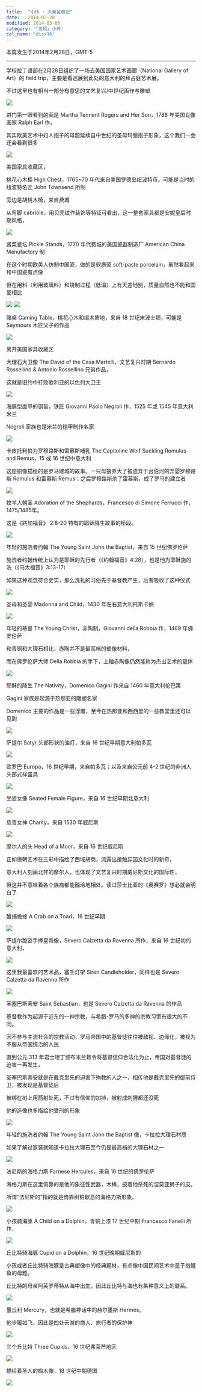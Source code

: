 ```yaml
---
title:  "小传 · 大秦留痕记"
date:   2014-02-28
modified: 2014-03-05
category: '｢发现｣ 小传'
col_name: 'disx16'
---
```


本篇发生于2014年2月28日，GMT-5

---

学校拉丁语部在2月28日组织了一场去美国国家艺术画廊（National Gallery of Art）的 field trip，主要是看巡展到此处的意大利的拜占庭艺术展。

不过这里也有相当一部分有意思的文艺复兴/中世纪画作与雕塑

<img class='disc' src='https://i.postimg.cc/zBj70yvv/20140228-095230.jpg'>

进门第一眼看到的画是 Martha Tennent Rogers and Her Son，1788 年美国肖像画家 Ralph Earl 作，

其实欧美艺术中妇人抱子的母题延续自中世纪的圣母玛丽抱子形象，这个我们一会还会看到很多

<img class='disc' src='https://i.postimg.cc/9MV1ddWs/20140228-100416.jpg'>

美国家具收藏区，

桃花心木柜 High Chest，1765~70 年代来自美国罗德岛纽波特市。可能是当时的纽波特名匠 John Townsend 所制

旁边是胡桃木椅，来自费城

从弯脚 cabriole，用贝壳纹作装饰等特征可看出，这一整套家具都是安妮皇后时期风格，

<img class='disc' src='https://i.postimg.cc/Kj8NVm3N/20140228-100434.jpg'>

酱菜瓷坛 Pickle Stands，1770 年代费城的美国瓷器制造厂 American China Manufactory 制

在这个时期欧美人仿制中国瓷，做的是软质瓷 soft-paste porcelain，虽然看起来和中国瓷有点像

但在用料（利用玻璃料）和烧制过程（低温）上有天差地别，质量自然也不能和国瓷相比

<img class='disc' src='https://i.postimg.cc/0yMtP5WX/20140228-100450.jpg'>

<img class='disc' src='https://i.postimg.cc/bNF67ST2/20140228-100453.jpg'>

赌桌 Gaming Table，桃花心木和缎木质地，来自 18 世纪末波士顿，可能是 Seymours 木匠父子的作品

<img class='disc' src='https://i.postimg.cc/BZmNFPRw/20140228-100509.jpg'>

离开美国家具收藏区

大理石大卫像 The David of the Casa Martelli，文艺复兴时期 Bernardo Rossellino & Antonio Rossellino 兄弟作品，

这就是旧约中打败歌利亚的以色列大卫王

<img class='disc' src='https://i.postimg.cc/QdTqv4CR/20140228-100628.jpg'>

海豚型面甲的钢盔，铁匠 Giovanni Paolo Negroli 作，1525 年或 1545 年意大利米兰

Negroli 家族也是米兰的铠甲制作名家

<img class='disc' src='https://i.postimg.cc/zBz2msyx/20140228-100645.jpg'>

卡皮托利狼为罗穆路斯和雷慕斯哺乳 The Capitoline Wolf Suckling Romulus and Remus，15 或 16 世纪中意大利

这座铜像描绘的是罗马建城的故事。一只母狼养大了被遗弃于台伯河的弃婴罗穆路斯 Romulus 和雷慕斯 Remus；之后罗穆路斯杀了雷慕斯，成了罗马的建立者

<img class='disc' src='https://i.postimg.cc/900db1sg/20140228-100952.jpg'>

牧羊人朝圣 Adoration of the Shephards，Francesco di Simone Ferrucci 作，1475/1485年。

这是《路加福音》 2:8-20 特有的耶稣降生故事的桥段。

<img class='disc' src='https://i.postimg.cc/zB0wT42R/20140228-100959.jpg'>

年轻的施洗者约翰 The Young Saint John the Baptist，来自 15 世纪佛罗伦萨

施洗者约翰传统上认为是耶稣的先行者（《约翰福音》4:28），也是他为耶稣施的洗（《马太福音》3:13-17）

如果这种观念符合史实，那么洗礼的习俗先于基督教产生，后者吸收了这种仪式

<img class='disc' src='https://i.postimg.cc/4dJb7XPg/20140228-101017.jpg'>

圣母和圣婴 Madonna and Child，1430 年左右意大利托斯卡纳

<img class='disc' src='https://i.postimg.cc/1z0r38pB/20140228-101027.jpg'>

年轻的基督 The Young Christ，赤陶制，Giovanni della Robbia 作，1469 年佛罗伦萨

和青铜和大理石相比，赤陶并不是最高档的塑像材料，

而在佛罗伦萨大师 Della Robbia 的手下，上釉赤陶像仍然能称为杰出艺术的载体

<img class='disc' src='https://i.postimg.cc/WzyMHgvN/20140228-101035.jpg'>

耶稣的降生 The Nativity，Domenico Gagini 作来自 1460 年意大利伦巴第

Gagini 家族是起源于热那亚的雕塑名家

Domenico 主要的作品是一些浮雕，至今在热那亚和西西里的一些教堂里还可以见到

<img class='disc' src='https://i.postimg.cc/dVr85hSF/20140228-101055.jpg'>

萨提尔 Satyr 头部形状的油灯，来自 16 世纪早期意大利帕多瓦

<img class='disc' src='https://i.postimg.cc/26cv1h3Q/20140228-101116.jpg'>

欧罗巴 Europa，16 世纪早期，来自帕多瓦；以及来自公元前 4-2 世纪的非洲人头部式样盛具

<img class='disc' src='https://i.postimg.cc/gj1ZDpVr/20140228-101121.jpg'>

坐姿女像 Seated Female Figure，来自 16 世纪早期北意大利

<img class='disc' src='https://i.postimg.cc/vmH2CRg3/20140228-101135.jpg'>

慈善女神 Charity，来自 1530 年威尼斯

<img class='disc' src='https://i.postimg.cc/Gpjv1ZCS/20140228-101150.jpg'>

摩尔人的头 Head of a Moor，来自 16 世纪威尼斯

正如唐朝艺术在三彩中描绘了西域胡商，流露出接触异国文化时的新奇，

意大利人刻画北非的摩尔人，也体现了文艺复兴时期威尼斯文化的国际性，

但这并不意味着各个族裔都能融洽地相处。读过莎士比亚的《奥赛罗》想必就会明白了

<img class='disc' src='https://i.postimg.cc/HWNXHwqH/20140228-101201.jpg'>

蟹捕蟾蜍 A Crab on a Toad，16 世纪早期

<img class='disc' src='https://i.postimg.cc/QdG7KXNy/20140228-101220.jpg'>

萨提尔跪姿手捧皇帝像，Severo Calzetta da Ravenna 所作，来自 16 世纪初的意大利，

<img class='disc' src='https://i.postimg.cc/BnTKxdXQ/20140228-101235.jpg'>

这里我最喜欢的艺术品，塞壬灯架 Siren Candleholder，同样也是 Severo Calzetta da Ravenna 所作

<img class='disc' src='https://i.postimg.cc/yNn3GcmM/20140228-101244.jpg'>

圣塞巴斯蒂安 Saint Sebastian，也是 Severo Calzetta da Ravenna 的作品

基督教作为起源于近东的一神宗教，与希腊-罗马的多神的宗教习惯有很大的不同。

因不参与主流社会的宗教活动，罗马帝国中的基督徒往往被敌视、边缘化，被视为不服从帝国统治的人民

直到公元 313 年君士坦丁颁布米兰敕令将基督信仰合法化为止，帝国对基督徒的迫害一再发生，

圣塞巴斯蒂安就是在戴克里先的迫害下殉教的人之一，相传他是戴克里先的御前侍卫，被发现是基督徒后

被绑在树上用箭射处死，不过有信仰的加持，被射成刺猬都还没死

他的造像也多描绘他受刑的形象

<img class='disc' src='https://i.postimg.cc/4dS7fGFw/20140228-101252.jpg'>

年轻的施洗者约翰 The Young Saint John the Baptist 像，卡拉拉大理石材质

如果了解过家装就知道卡拉拉大理石至今仍是最高档的大理石材之一

<img class='disc' src='https://i.postimg.cc/wMRt3rCz/20140228-101329.jpg'>

法尼斯的海格力斯 Farnese Hercules，来自 16 世纪的佛罗伦萨

海格力斯在这里倚靠的是他的象征性武器，木棒，披着他杀死的涅莫亚狮子的皮。

所谓“法尼斯的”指的就是倚靠树桩歇息的海格力斯形象。

<img class='disc' src='https://i.postimg.cc/DfS5qwFv/20140228-101340.jpg'>

小孩骑海豚 A Child on a Dolphin，青铜上漆 17 世纪中期 Francesco Fanelli 所作，

<img class='disc' src='https://i.postimg.cc/NfT4zC5Z/20140228-101354.jpg'>

丘比特骑海豚 Cupid on a Dolphin，16 世纪晚期威尼斯的

小孩或者丘比特骑海豚是古典塑像中的经典题材，有点像中国民间艺术中童子抱鲤鱼的母题。

丘比特的母亲阿芙罗蒂特从海中出生，因此丘比特与海也有某种意义上的联系。

<img class='disc' src='https://i.postimg.cc/VNsW5YDc/20140228-101402.jpg'>

墨丘利 Mercury，也就是希腊神话中的赫尔墨斯 Hermes。

他步履如飞，因此是四处云游的商人、旅行者的保护神

<img class='disc' src='https://i.postimg.cc/zGFkJLwj/20140228-101432.jpg'>

三个丘比特 Three Cupids，16 世纪弗莱芒地区

<img class='disc' src='https://i.postimg.cc/wBWcmSGR/20140228-101446.jpg'>

描绘着圣人的椴木像，18 世纪中期德国

<img class='disc' src='https://i.postimg.cc/wxRc14c3/20140228-101520.jpg'>
